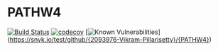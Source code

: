 # PATHW4 
[![Build Status](https://app.travis-ci.com/2093976-Vikram-Pillarisetty/PATHW4.svg?branch=master)](https://app.travis-ci.com/2093976-Vikram-Pillarisetty/PATHW4)
[![codecov](https://codecov.io/gh/2093976-Vikram-Pillarisetty/PATHW4/branch/master/graph/badge.svg?token=VJ0FGDKSCV)](https://codecov.io/gh/2093976-Vikram-Pillarisetty/PATHW4)
[![Known Vulnerabilities](https://snyk.io/test/github/{2093976-Vikram-Pillarisetty}/{PATHW4}/badge.svg)]
(https://snyk.io/test/github/{2093976-Vikram-Pillarisetty}/{PATHW4})
